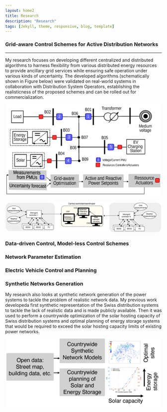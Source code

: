 ```yaml
---
layout: home2
title: Research
description: "Research"
tags: [Jekyll, theme, responsive, blog, template]
---
```


### Grid-aware Control Schemes for Active Distribution Networks
----
My research focuses on developing different centralized and distributed algorithms to harness flexibility from various distributed energy resources to provide ancillary grid services while ensuring safe operation under various kinds of uncertainty. The developed algorithms (schematically shown in Figure below) were validated on real-world systems in collaboration with Distribution System Operators, establishing the realisticness of the proposed schemes and can be rolled out for commercialization.

![Grid-aware-control](https://github.com/rahul-kgupta/rahul-kgupta.github.io/blob/master/files/Grid_plan_2.png)

![Distributed-control](https://github.com/rahul-kgupta/rahul-kgupta.github.io/blob/master/files/MicorgridControl.png)

### Data-driven Control, Model-less Control Schemes

### Network Parameter Estimation

### Electric Vehicle Control and Planning

### Synthetic Networks Generation
My research also looks at synthetic network generation of the power systems to tackle the problem of realistic network data. My previous work  developeda first synthetic representation of the Swiss distribution systems to tackle the lack of realistic data and is made publicly available. Then it was used to perform a countrywide optimization of the solar hosting capacity of Swiss distribution systems and optimal planning of energy storage systems that would be required to exceed the solar hosting capacity limits of existing power networks.

![Countrywide-planning](https://github.com/rahul-kgupta/rahul-kgupta.github.io/blob/master/files/Countrywide_plan3.png)





